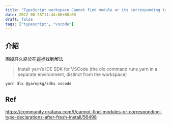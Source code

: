 ```yaml
---
title: "TypeScript workspace Cannot find module or its corresponding type declarations.ts(2307)"
date: 2022-06-28T11:44:00+08:00
draft: false
tags: ["typescript", "vscode"]
---
```


## 介紹

困擾許久終於在[這裡](https://community.grafana.com/t/cannot-find-modules-or-corresponding-type-declarations-after-fresh-install/56498)找到解法

> Install yarn’s IDE SDK for VSCode (the dlx command runs yarn in a separate environment, distinct from the workspace)
```bash
yarn dlx @yarnpkg/sdks vscode
```

## Ref
https://community.grafana.com/t/cannot-find-modules-or-corresponding-type-declarations-after-fresh-install/56498

